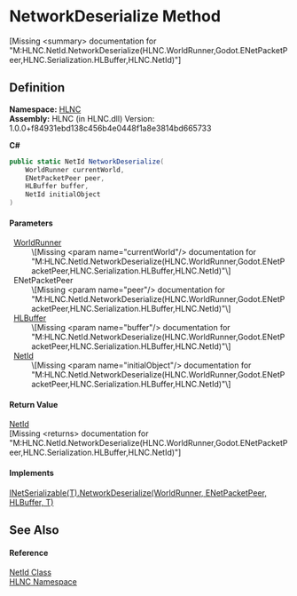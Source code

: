 # NetworkDeserialize Method


\[Missing &lt;summary&gt; documentation for "M:HLNC.NetId.NetworkDeserialize(HLNC.WorldRunner,Godot.ENetPacketPeer,HLNC.Serialization.HLBuffer,HLNC.NetId)"\]



## Definition
**Namespace:** <a href="N_HLNC">HLNC</a>  
**Assembly:** HLNC (in HLNC.dll) Version: 1.0.0+f84931ebd138c456b4e0448f1a8e3814bd665733

**C#**
``` C#
public static NetId NetworkDeserialize(
	WorldRunner currentWorld,
	ENetPacketPeer peer,
	HLBuffer buffer,
	NetId initialObject
)
```



#### Parameters
<dl><dt>  <a href="T_HLNC_WorldRunner">WorldRunner</a></dt><dd>\[Missing &lt;param name="currentWorld"/&gt; documentation for "M:HLNC.NetId.NetworkDeserialize(HLNC.WorldRunner,Godot.ENetPacketPeer,HLNC.Serialization.HLBuffer,HLNC.NetId)"\]</dd><dt>  ENetPacketPeer</dt><dd>\[Missing &lt;param name="peer"/&gt; documentation for "M:HLNC.NetId.NetworkDeserialize(HLNC.WorldRunner,Godot.ENetPacketPeer,HLNC.Serialization.HLBuffer,HLNC.NetId)"\]</dd><dt>  <a href="T_HLNC_Serialization_HLBuffer">HLBuffer</a></dt><dd>\[Missing &lt;param name="buffer"/&gt; documentation for "M:HLNC.NetId.NetworkDeserialize(HLNC.WorldRunner,Godot.ENetPacketPeer,HLNC.Serialization.HLBuffer,HLNC.NetId)"\]</dd><dt>  <a href="T_HLNC_NetId">NetId</a></dt><dd>\[Missing &lt;param name="initialObject"/&gt; documentation for "M:HLNC.NetId.NetworkDeserialize(HLNC.WorldRunner,Godot.ENetPacketPeer,HLNC.Serialization.HLBuffer,HLNC.NetId)"\]</dd></dl>

#### Return Value
<a href="T_HLNC_NetId">NetId</a>  
\[Missing &lt;returns&gt; documentation for "M:HLNC.NetId.NetworkDeserialize(HLNC.WorldRunner,Godot.ENetPacketPeer,HLNC.Serialization.HLBuffer,HLNC.NetId)"\]

#### Implements
<a href="M_HLNC_INetSerializable_1_NetworkDeserialize">INetSerializable(T).NetworkDeserialize(WorldRunner, ENetPacketPeer, HLBuffer, T)</a>  


## See Also


#### Reference
<a href="T_HLNC_NetId">NetId Class</a>  
<a href="N_HLNC">HLNC Namespace</a>  
